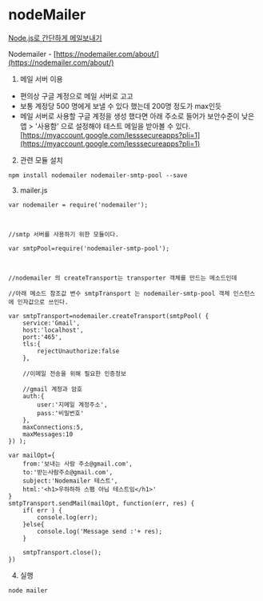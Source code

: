 # nodeMailer

[Node.js로 간단하게 메일보내기](https://uxicode.tistory.com/entry/Nodejs%EB%A1%9C-%EA%B0%84%EB%8B%A8%ED%95%98%EA%B2%8C-%EB%A9%94%EC%9D%BC%EB%B3%B4%EB%82%B4%EA%B8%B0-nodemailer)  

Nodemailer - [https://nodemailer.com/about/](https://nodemailer.com/about/)  

1. 메일 서버 이용  
- 편의상 구글 계정으로 메일 서버로 고고   
- 보통 계정당 500 명에게 보낼 수 있다 했는데 200명 정도가 max인듯  
- 메일 서버로 사용할 구글 계정을 생성 했다면 아래 주소로 들어가 보안수준이 낮은앱 > '사용함'  으로 설정해야 테스트 메일을 받아볼 수 있다.  
[https://myaccount.google.com/lesssecureapps?pli=1](https://myaccount.google.com/lesssecureapps?pli=1)   

2. 관련 모듈 설치  
```
npm install nodemailer nodemailer-smtp-pool --save
```

3. mailer.js
```
var nodemailer = require('nodemailer');



//smtp 서버를 사용하기 위한 모듈이다.

var smtpPool=require('nodemailer-smtp-pool');



//nodemailer 의 createTransport는 transporter 객체를 만드는 메소드인데 

//아래 메소드 참조값 변수 smtpTransport 는 nodemailer-smtp-pool 객체 인스턴스에 인자값으로 쓰인다.

var smtpTransport=nodemailer.createTransport(smtpPool( {
    service:'Gmail',
    host:'localhost',
    port:'465',
    tls:{
        rejectUnauthorize:false
    },

    //이메일 전송을 위해 필요한 인증정보

    //gmail 계정과 암호 
    auth:{
        user:'지메일 계정주소',
        pass:'비밀번호'
    },
    maxConnections:5,
    maxMessages:10
}) );

var mailOpt={
    from:'보내는 사람 주소@gmail.com',
    to:'받는사람주소@gmail.com',
    subject:'Nodemailer 테스트',
    html:'<h1>우하하하 스팸 아님 테스트임</h1>'
}
smtpTransport.sendMail(mailOpt, function(err, res) {
    if( err ) {
        console.log(err);
    }else{
        console.log('Message send :'+ res);
    }

    smtpTransport.close();
})
```

4. 실행  
```
node mailer
```
